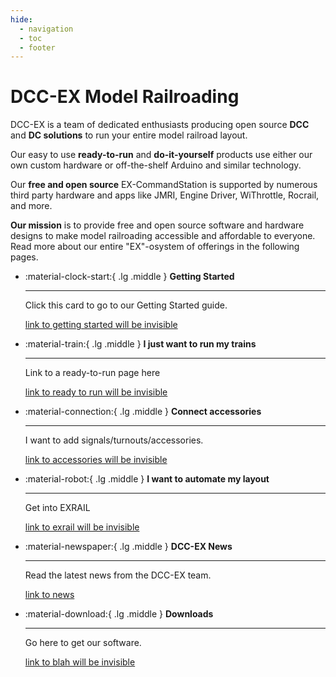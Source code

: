 ```yaml
---
hide:
  - navigation
  - toc
  - footer
---
```


# DCC-EX Model Railroading

DCC-EX is a team of dedicated enthusiasts producing open source **DCC** and **DC solutions** to run your entire model railroad layout.

Our easy to use **ready-to-run** and **do-it-yourself** products use either our own custom hardware or off-the-shelf Arduino and similar technology.

Our **free and open source** EX-CommandStation is supported by numerous third party hardware and apps like JMRI, Engine Driver, WiThrottle, Rocrail, and more.

**Our mission** is to provide free and open source software and hardware designs to make model railroading accessible and affordable to everyone. Read more about our entire "EX"-osystem of offerings in the following pages.

<div class="grid cards" markdown>

- :material-clock-start:{ .lg .middle } **Getting Started**

    ---

    Click this card to go to our Getting Started guide.

    [link to getting started will be invisible](/getting-started/01-getting-started.md)

- :material-train:{ .lg .middle } **I just want to run my trains**

    ---

    Link to a ready-to-run page here

    [link to ready to run will be invisible](/products/ex-csb1/1-ex-csb1.md)

- :material-connection:{ .lg .middle } **Connect accessories**

    ---

    I want to add signals/turnouts/accessories.

    [link to accessories will be invisible](/products/ex-commandstation/accessories/accessories.md)

- :material-robot:{ .lg .middle } **I want to automate my layout**

    ---

    Get into EXRAIL

    [link to exrail will be invisible](/products/ex-commandstation/exrail/1-exrail.md)

- :material-newspaper:{ .lg .middle } **DCC-EX News**

    ---

    Read the latest news from the DCC-EX team.

    [link to news](/news/index.md)

- :material-download:{ .lg .middle } **Downloads**

    ---

    Go here to get our software.

    [link to blah will be invisible](/getting-started/10-downloads.md)

</div>
